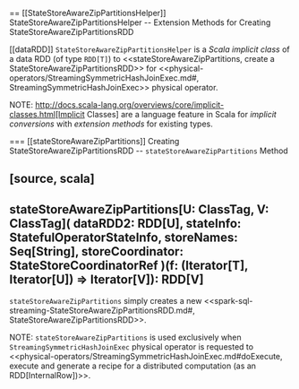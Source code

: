 == [[StateStoreAwareZipPartitionsHelper]] StateStoreAwareZipPartitionsHelper -- Extension Methods for Creating StateStoreAwareZipPartitionsRDD

[[dataRDD]]
`StateStoreAwareZipPartitionsHelper` is a *Scala implicit class* of a data RDD (of type `RDD[T]`) to <<stateStoreAwareZipPartitions, create a StateStoreAwareZipPartitionsRDD>> for <<physical-operators/StreamingSymmetricHashJoinExec.md#, StreamingSymmetricHashJoinExec>> physical operator.

NOTE: http://docs.scala-lang.org/overviews/core/implicit-classes.html[Implicit Classes] are a language feature in Scala for *implicit conversions* with *extension methods* for existing types.

=== [[stateStoreAwareZipPartitions]] Creating StateStoreAwareZipPartitionsRDD -- `stateStoreAwareZipPartitions` Method

[source, scala]
----
stateStoreAwareZipPartitions[U: ClassTag, V: ClassTag](
  dataRDD2: RDD[U],
  stateInfo: StatefulOperatorStateInfo,
  storeNames: Seq[String],
  storeCoordinator: StateStoreCoordinatorRef
)(f: (Iterator[T], Iterator[U]) => Iterator[V]): RDD[V]
----

`stateStoreAwareZipPartitions` simply creates a new <<spark-sql-streaming-StateStoreAwareZipPartitionsRDD.md#, StateStoreAwareZipPartitionsRDD>>.

NOTE: `stateStoreAwareZipPartitions` is used exclusively when `StreamingSymmetricHashJoinExec` physical operator is requested to <<physical-operators/StreamingSymmetricHashJoinExec.md#doExecute, execute and generate a recipe for a distributed computation (as an RDD[InternalRow])>>.
